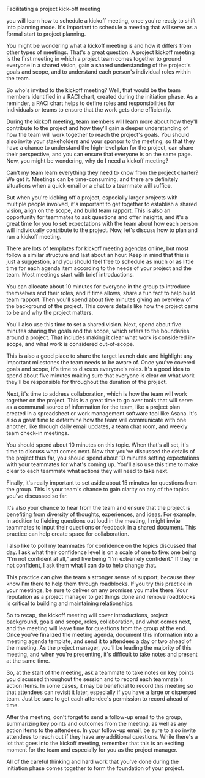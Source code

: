 Facilitating a project kick-off meeting

you will learn how to schedule a kickoff meeting, once you're ready to shift into planning mode. It's important to schedule a meeting that will serve as a formal start to
project planning.

You might be wondering what a kickoff meeting is and how it differs from other types of meetings. That's a great question. A project kickoff meeting is the first meeting in
which a project team comes together to ground everyone in a shared vision, gain a shared understanding of the project's goals and scope, and to understand each person's
individual roles within the team.

So who's invited to the kickoff meeting? Well, that would be the team members identified in a RACI chart, created during the initiation phase. As a reminder, a RACI chart
helps to define roles and responsibilities for individuals or teams to ensure that the work gets done efficiently.

During the kickoff meeting, team members will learn more about how they'll contribute to the project and how they'll gain a deeper understanding of how the team will work
together to reach the project's goals. You should also invite your stakeholders and your sponsor to the meeting, so that they have a chance to understand the high-level plan
for the project, can share their perspective, and you can ensure that everyone is on the same page. Now, you might be wondering, why do I need a kickoff meeting?

Can't my team learn everything they need to know from the project charter? We get it. Meetings can be time-consuming, and there are definitely situations when a quick email 
or a chat to a teammate will suffice. 

But when you're kicking off a project, especially larger projects with multiple people involved, it's important to get together to establish a shared vision, align on the 
scope, and build team rapport. This is also an opportunity for teammates to ask questions and offer insights, and it's a great time for you to set expectations with the
team about how each person will individually contribute to the project. Now, let's discuss how to plan and run a kickoff meeting. 

There are lots of templates for kickoff meeting agendas online, but most follow a similar structure and last about an hour. Keep in mind that this is just a suggestion,
and you should feel free to schedule as much or as little time for each agenda item according to the needs of your project and the team. Most meetings start with
brief introductions.

You can allocate about 10 minutes for everyone in the group to introduce themselves and their roles, and if time allows, share a fun fact to help build team rapport. Then 
you'll spend about five minutes giving an overview of the background of the project. This covers details like how the project came to be and why the project matters.

You'll also use this time to set a shared vision. Next, spend about five minutes sharing the goals and the scope, which refers to the boundaries around a project. That
includes making it clear what work is considered in-scope, and what work is considered out-of-scope.

This is also a good place to share the target launch date and highlight any important milestones the team needs to be aware of. Once you've covered goals and scope, it's
time to discuss everyone's roles. It's a good idea to spend about five minutes making sure that everyone is clear on what work they'll be responsible for throughout 
the duration of the project. 

Next, it's time to address collaboration, which is how the team will work together on the project. This is a great time to go over tools that will serve as a communal
source of information for the team, like a project plan created in a spreadsheet or work management software tool like Asana. It's also a great time to determine how the
team will communicate with one another, like through daily email updates, a team chat room, and weekly team check-in meetings.

You should spend about 10 minutes on this topic. When that's all set, it's time to discuss what comes next. Now that you've discussed the details of the project thus far, 
you should spend about 10 minutes setting expectations with your teammates for what's coming up. You'll also use this time to make clear to each teammate what actions they 
will need to take next. 

Finally, it's really important to set aside about 15 minutes for questions from the group. This is your team's chance to gain clarity on any of the topics you've discussed
so far.

It's also your chance to hear from the team and ensure that the project is benefiting from diversity of thoughts, experiences, and ideas. For example, in addition to
fielding questions out loud in the meeting, I might invite teammates to input their questions or feedback in a shared document. This practice can help create space
for collaboration.

I also like to poll my teammates for confidence on the topics discussed that day. I ask what their confidence level is on a scale of one to five: one being "I'm not
confident at all," and five being "I'm extremely confident." If they're not confident, I ask them what I can do to help change that.

This practice can give the team a stronger sense of support, because they know I'm there to help them through roadblocks. If you try this practice in your meetings, be sure
to deliver on any promises you make there. Your reputation as a project manager to get things done and remove roadblocks is critical to building and maintaining 
relationships.

So to recap, the kickoff meeting will cover introductions, project background, goals and scope, roles, collaboration, and what comes next, and the meeting will leave time
for questions from the group at the end. Once you've finalized the meeting agenda, document this information into a meeting agenda template, and send it to attendees a 
day or two ahead of the meeting. As the project manager, you'll be leading the majority of this meeting, and when you're presenting, it's difficult to take notes and 
present at the same time. 

So, at the start of the meeting, ask a teammate to take notes on key points you discussed throughout the session and to record each teammate's action items. In some cases,
it may be beneficial to record this meeting so that attendees can revisit it later, especially if you have a large or dispersed team. Just be sure to get each attendee's
permission to record ahead of time.

After the meeting, don't forget to send a follow-up email to the group, summarizing key points and outcomes from the meeting, as well as any action items to the attendees. 
In your follow-up email, be sure to also invite attendees to reach out if they have any additional questions. While there's a lot that goes into the kickoff meeting,
remember that this is an exciting moment for the team and especially for you as the project manager. 

All of the careful thinking and hard work that you've done during the initiation phase comes together to form the foundation of your project. 
